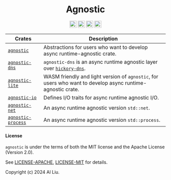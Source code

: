 <div align="center">

<!-- <img src="https://raw.githubusercontent.com/al8n/agnostic/main/art/logo.png" height = "200px"> -->

<h1>Agnostic</h1>

</div>
<div align="center">

[<img alt="github" src="https://img.shields.io/badge/github-al8n/agnostic-8da0cb?style=for-the-badge&logo=Github" height="22">][Github-url]
<img alt="LoC" src="https://img.shields.io/endpoint?url=https%3A%2F%2Fgist.githubusercontent.com%2Fal8n%2F327b2a8aef9003246e45c6e47fe63937%2Fraw%2Fagnostic-total" height="22">
[<img alt="Build" src="https://img.shields.io/github/actions/workflow/status/al8n/agnostic/ci.yml?logo=Github-Actions&style=for-the-badge" height="22">][CI-url]
[<img alt="codecov" src="https://img.shields.io/codecov/c/gh/al8n/agnostic?style=for-the-badge&token=6R3QFWRWHL&logo=codecov" height="22">][codecov-url]

</div>

Crates                            | Description
----------------------------------| -----------
[`agnostic`](./agnostic/)         | Abstractions for users who want to develop async runtime-agnostic crate.
[`agnostic-dns`](./agnostic-dns/) | `agnostic-dns` is an async runtime agnostic layer over [`hickory-dns`](https://github.com/hickory-dns/hickory-dns).
[`agnostic-lite`](./agnostic-lite/)        | WASM friendly and light version of `agnostic`, for users who want to develop async runtime-agnostic crate.
[`agnostic-io`](./agnostic-io/)            | Defines I/O traits for async runtime agnostic I/O.
[`agnostic-net`](./agnostic-net/)          | An async runtime agnostic version `std::net`.
[`agnostic-process`](./agnostic-process/)  | An async runtime agnostic version `std::process`.

#### License

`agnostic` is under the terms of both the MIT license and the
Apache License (Version 2.0).

See [LICENSE-APACHE](LICENSE-APACHE), [LICENSE-MIT](LICENSE-MIT) for details.

Copyright (c) 2024 Al Liu.

[Github-url]: https://github.com/al8n/agnostic/
[CI-url]: https://github.com/al8n/agnostic/actions/workflows/ci.yml
[doc-url]: https://docs.rs/agnostic
[agnostic-lite-doc-url]: https://docs.rs/agnostic-lite
[crates-url]: https://crates.io/crates/agnostic
[agnostic-lite-crates-url]: https://crates.io/crates/agnostic-lite
[codecov-url]: https://app.codecov.io/gh/al8n/agnostic/

